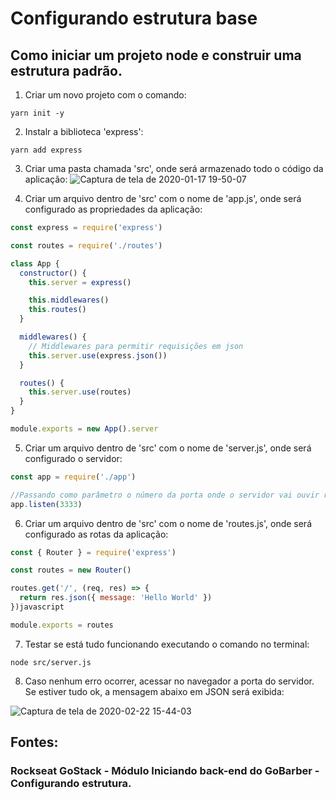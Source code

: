 # Configurando estrutura base
## Como iniciar um projeto node e construir uma estrutura padrão. 

1. Criar um novo projeto com o comando:
```
yarn init -y
```

2. Instalr a biblioteca 'express':
```
yarn add express
```

3. Criar uma pasta chamada 'src', onde será armazenado todo o código da aplicação:
![Captura de tela de 2020-01-17 19-50-07](https://user-images.githubusercontent.com/54601930/72651647-c00ee000-3962-11ea-8cd3-7d11f58d13a0.png)

4. Criar um arquivo dentro de 'src' com o nome de 'app.js', onde será configurado as propriedades da aplicação:
```javascript
const express = require('express')

const routes = require('./routes')

class App {
  constructor() {
    this.server = express()

    this.middlewares()
    this.routes()
  }

  middlewares() {
    // Middlewares para permitir requisições em json
    this.server.use(express.json())
  }

  routes() {
    this.server.use(routes)
  }
}

module.exports = new App().server
```

5. Criar um arquivo dentro de 'src' com o nome de 'server.js', onde será configurado o servidor:
```javascript
const app = require('./app')

//Passando como parâmetro o número da porta onde o servidor vai ouvir requisições.
app.listen(3333)
```

6. Criar um arquivo dentro de 'src' com o nome de 'routes.js', onde será configurado as rotas da aplicação:
```javascript
const { Router } = require('express')

const routes = new Router()

routes.get('/', (req, res) => {
  return res.json({ message: 'Hello World' })
})javascript

module.exports = routes
```
7. Testar se está tudo funcionando executando o comando no terminal:
```
node src/server.js 
```

8. Caso nenhum erro ocorrer, acessar no navegador a porta do servidor. Se estiver tudo ok, a mensagem abaixo em JSON será exibida:

![Captura de tela de 2020-02-22 15-44-03](https://user-images.githubusercontent.com/54601930/75097505-3c13cd80-558a-11ea-84f5-8a1a9f699434.png)

## Fontes: 
### Rockseat GoStack - Módulo Iniciando back-end do GoBarber - Configurando estrutura. 
